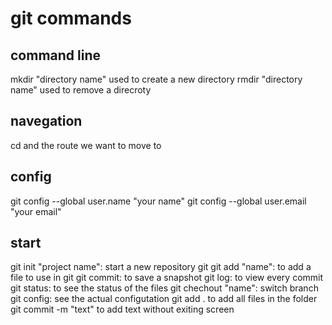 # git commands
## command line
mkdir "directory name" used to create a new directory
rmdir "directory name" used to remove a direcroty
## navegation
cd and the route we want to move to
## config 
git config --global user.name "your name"
git config --global user.email "your email"
## start 
git init "project name": start a new repository
git git add "name": to add a file to use in git
git commit: to save a snapshot
git log: to view every commit
git status: to see the status of the files
git chechout "name": switch branch
git config: see the actual configutation 
git add . to add all files in the folder
git commit -m "text" to add text without exiting screen

